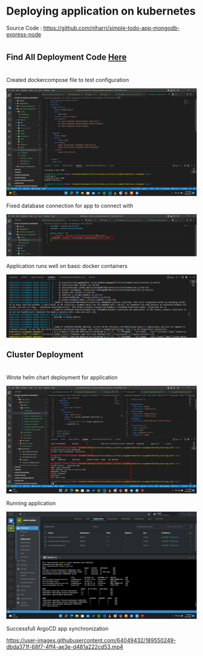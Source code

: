 # Deploying application on kubernetes

Source Code : https://github.com/nlharri/simple-todo-app-mongodb-express-node

#
## Find All Deployment Code [Here](./K8s/)
#

Created dockercompose file to test configuration

![](./screenshots/1.docker-compose_file.jpg)

Fixed database connection for app to connect with 

![](./screenshots/2.reorganized_db_setup.jpg)

Application runs well on basic docker containers

![](./screenshots/docker-compose-run.jpg)

## Cluster Deployment
#

Wrote helm chart deployment for application

![](./screenshots/4.helm_deploy.jpg)

Running application

![](./screenshots/5.deploy_success.jpg)


Successfull ArgoCD app synchronization 

https://user-images.githubusercontent.com/64049432/189550249-dbda371f-68f7-4ff4-ae3e-d481a222cd53.mp4

